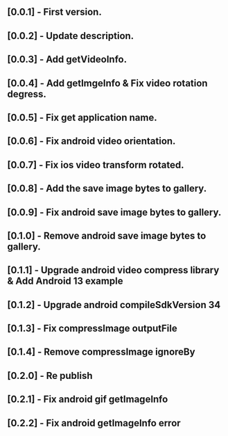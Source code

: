 ## [0.0.1] - First version.

## [0.0.2] - Update description.

## [0.0.3] - Add getVideoInfo.

## [0.0.4] - Add getImgeInfo & Fix video rotation degress.

## [0.0.5] - Fix get application name.

## [0.0.6] - Fix android video orientation.

## [0.0.7] - Fix ios video transform rotated.

## [0.0.8] - Add the save image bytes to gallery.

## [0.0.9] - Fix android save image bytes to gallery.

## [0.1.0] - Remove android save image bytes to gallery.

## [0.1.1] - Upgrade android video compress library & Add Android 13 example

## [0.1.2] - Upgrade android compileSdkVersion 34

## [0.1.3] - Fix compressImage outputFile

## [0.1.4] - Remove compressImage ignoreBy

## [0.2.0] - Re publish

## [0.2.1] - Fix android gif getImageInfo

## [0.2.2] - Fix android getImageInfo error